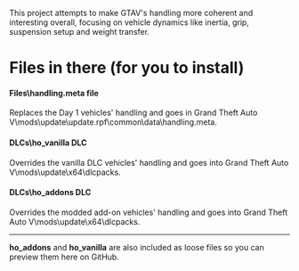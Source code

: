 
This project attempts to make GTAV's handling more coherent and interesting overall, focusing on vehicle dynamics like inertia, grip, suspension setup and weight transfer.

# Files in there (for you to install)
#### Files\handling.meta file
Replaces the Day 1 vehicles' handling and goes in Grand Theft Auto V\mods\update\update.rpf\common\data\handling.meta.
#### DLCs\ho_vanilla DLC
Overrides the vanilla DLC vehicles' handling and goes into Grand Theft Auto V\mods\update\x64\dlcpacks.
#### DLCs\ho_addons DLC
Overrides the modded add-on vehicles' handling and goes into Grand Theft Auto V\mods\update\x64\dlcpacks.

---
**ho_addons** and **ho_vanilla** are also included as loose files so you can preview them here on GitHub.
